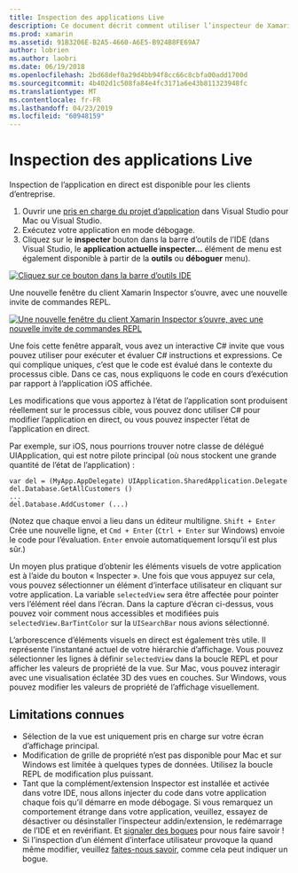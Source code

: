 ```yaml
---
title: Inspection des applications Live
description: Ce document décrit comment utiliser l’inspecteur de Xamarin pour inspecter les applications. Il aborde également les limitations de l’outil Xamarin Inspector.
ms.prod: xamarin
ms.assetid: 91B3206E-B2A5-4660-A6E5-B924B8FE69A7
author: lobrien
ms.author: laobri
ms.date: 06/19/2018
ms.openlocfilehash: 2bd68def0a29d4bb94f8cc66c8cbfa00add1700d
ms.sourcegitcommit: 4b402d1c508fa84e4fc3171a6e43b811323948fc
ms.translationtype: MT
ms.contentlocale: fr-FR
ms.lasthandoff: 04/23/2019
ms.locfileid: "60948159"
---
```

# <a name="inspecting-live-applications"></a>Inspection des applications Live

Inspection de l’application en direct est disponible pour les clients d’entreprise.

1. Ouvrir une [pris en charge du projet d’application](~/tools/inspector/install.md#supported-platforms) dans Visual Studio pour Mac ou Visual Studio.
1. Exécutez votre application en mode débogage.
1. Cliquez sur le **inspecter** bouton dans la barre d’outils de l’IDE (dans Visual Studio, le **application actuelle inspecter...**  élément de menu est également disponible à partir de la **outils** ou **déboguer** menu).

[![](inspect-images/mac-heres-the-button.png "Cliquez sur ce bouton dans la barre d’outils IDE")](inspect-images/mac-heres-the-button.png#lightbox)

Une nouvelle fenêtre du client Xamarin Inspector s’ouvre, avec une nouvelle invite de commandes REPL.

[![](inspect-images/inspector-0.7.0-map-inspect-small.png "Une nouvelle fenêtre du client Xamarin Inspector s’ouvre, avec une nouvelle invite de commandes REPL")](inspect-images/inspector-0.7.0-map-inspect.png#lightbox)

Une fois cette fenêtre apparaît, vous avez un interactive C# invite que vous pouvez utiliser pour exécuter et évaluer C# instructions et expressions. Ce qui complique uniques, c’est que le code est évalué dans le contexte du processus cible. Dans ce cas, nous expliquons le code en cours d’exécution par rapport à l’application iOS affichée.

Les modifications que vous apportez à l’état de l’application sont produisent réellement sur le processus cible, vous pouvez donc utiliser C# pour modifier l’application en direct, ou vous pouvez inspecter l’état de l’application en direct.

Par exemple, sur iOS, nous pourrions trouver notre classe de délégué UIApplication, qui est notre pilote principal (où nous stockent une grande quantité de l’état de l’application) :

    var del = (MyApp.AppDelegate) UIApplication.SharedApplication.Delegate
    del.Database.GetAllCustomers ()
    ...
    del.Database.AddCustomer (...)

(Notez que chaque envoi a lieu dans un éditeur multiligne. `Shift + Enter` Crée une nouvelle ligne, et `Cmd + Enter` (`Ctrl + Enter` sur Windows) envoie le code pour l’évaluation. `Enter` envoie automatiquement lorsqu’il est plus sûr.)

Un moyen plus pratique d’obtenir les éléments visuels de votre application est à l’aide du bouton « Inspecter ». Une fois que vous appuyez sur cela, vous pouvez sélectionner un élément d’interface utilisateur en cliquant sur votre application. La variable `selectedView` sera être affectée pour pointer vers l’élément réel dans l’écran. Dans la capture d’écran ci-dessus, vous pouvez voir comment nous accessibles et modifiées puis `selectedView.BarTintColor` sur la `UISearchBar` nous avions sélectionné.

L’arborescence d’éléments visuels en direct est également très utile. Il représente l’instantané actuel de votre hiérarchie d’affichage. Vous pouvez sélectionner les lignes à définir `selectedView` dans la boucle REPL et pour afficher les valeurs de propriété de la vue. Sur Mac, vous pouvez interagir avec une visualisation éclatée 3D des vues en couches. Sur Windows, vous pouvez modifier les valeurs de propriété de l’affichage visuellement.

## <a name="known-limitations"></a>Limitations connues

 - Sélection de la vue est uniquement pris en charge sur votre écran d’affichage principal.
 - Modification de grille de propriété n’est pas disponible pour Mac et sur Windows est limitée à quelques types de données. Utilisez la boucle REPL de modification plus puissant.
 - Tant que la complément/extension Inspector est installée et activée dans votre IDE, nous allons injecter du code dans votre application chaque fois qu’il démarre en mode débogage. Si vous remarquez un comportement étrange dans votre application, veuillez, essayez de désactiver ou désinstaller l’inspecteur addin/extension, le redémarrage de l’IDE et en revérifiant. Et [signaler des bogues](~/tools/inspector/install.md#reporting-bugs) pour nous faire savoir !
 - Si l’inspection d’un élément d’interface utilisateur provoque la quand même modifier, veuillez [faites-nous savoir](~/tools/inspector/install.md#reporting-bugs), comme cela peut indiquer un bogue.

